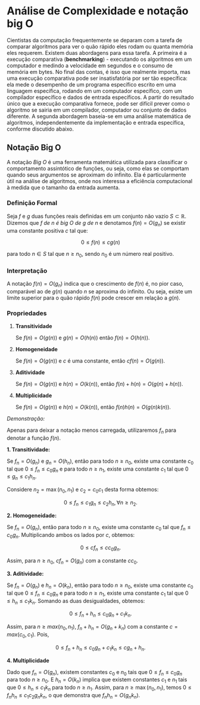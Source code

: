 # Análise de Complexidade e notação big O

Cientistas da computação frequentemente se deparam com a tarefa de comparar algoritmos para ver o quão rápido eles rodam ou quanta memória eles requerem. Existem duas abordagens para essa tarefa. A primeira é a execução comparativa (**benchmarking**) - executando os algoritmos em um computador e medindo a velocidade em segundos e o consumo de memória em bytes. No final das contas, é isso que realmente importa, mas uma execução comparativa pode ser insatisfatória por ser tão específica: ela mede o desempenho de um programa específico escrito em uma linguagem específica, rodando em um computador específico, com um compilador específico e dados de entrada específicos. A partir do resultado único que a execução comparativa fornece, pode ser difícil prever como o algoritmo se sairia em um compilador, computador ou conjunto de dados diferente. A segunda abordagem baseia-se em uma análise matemática de algoritmos, independentemente da implementação e entrada específica, conforme discutido abaixo.

## Notação Big O

A notação *Big O* é uma ferramenta matemática utilizada para classificar o comportamento assintótico de funções, ou seja, como elas se comportam quando seus argumentos se aproximam do infinito. Ela é particularmente útil na análise de algoritmos, onde nos interessa a eficiência computacional à medida que o tamanho da entrada aumenta.

### Definição Formal

Seja $f$ e $g$ duas funções reais definidas em um conjunto não vazio $S\subset\mathbb{R}$. Dizemos que *f de n é big O de g de n* e denotamos $f(n) = O\big(g_n\big)$ se existir uma constante positiva $c$ tal que:

$$0 \le f(n) \le c g(n)$$

para todo $n \in S$ tal que $n \ge n_0$, sendo $n_0$ é um número real positivo.

### Interpretação

A notação $f(n) = O\big(g_n\big)$ indica que o crescimento de $f(n)$ é, no pior caso, comparável ao de $g(n)$ quando $n$ se aproxima do infinito. Ou seja, existe um limite superior para o quão rápido $f(n)$ pode crescer em relação a $g(n)$.

### Propriedades

1. **Transitividade**

    Se $f(n)=O(g(n))$ e $g(n)=O(h(n))$ então $f(n)=O(h(n))$.

2. **Homogeneidade**

    Se $f(n)=O(g(n))$ e $c$ é uma constante, então $cf(n)=O(g(n))$.

3. **Aditividade**

    Se $f(n)=O(g(n))$ e $h(n)=O(k(n))$, então $f(n)+h(n)=O(g(n)+h(n))$.

4. **Multiplicidade**

    Se $f(n)=O(g(n))$ e $h(n)=O(k(n))$, então $f(n)h(n)=O(g(n)k(n))$.

*Demonstração:*

Apenas para deixar a notação menos carregada, utilizaremos $f_n$ para denotar a função $f(n)$.

**1. Transitividade:**

Se $f_n = O(g_n)$ e $g_n = O(h_n)$, então para todo $n \ge n_0$, existe uma constante $c_0$ tal que $0 \le f_n \le c_0 g_n$ e para todo $n \ge n_1$, existe uma constante $c_1$ tal que $0 \le g_n \le c_1 h_n$.

Considere $n_2=\max(n_0,n_1)$ e $c_2=c_0 c_1$ desta forma obtemos:

$$0 \le f_n \le c_1 g_n \le c_2 h_n, \forall n\ge n_2.$$

**2. Homogeneidade:**

Se $f_n = O(g_n)$, então para todo $n \ge n_0$, existe uma constante $c_0$ tal que $f_n \le c_0 g_n$. Multiplicando ambos os lados por $c$, obtemos:

$$0 \le c f_n \le c c_0 g_n.$$

Assim, para $n \ge n_0$, $cf_n = O(g_n)$ com a constante $c c_0$.

**3. Aditividade:**

Se $f_n = O(g_n)$ e $h_n = O(k_n)$, então para todo $n \ge n_0$, existe uma constante $c_0$ tal que $0 \le f_n \le c_0 g_n$ e para todo $n \ge n_1$, existe uma constante $c_1$ tal que $0 \le h_n \le c_1 k_n$. Somando as duas desigualdades, obtemos:

$$0 \le f_n + h_n \le c_0 g_n + c_1 k_n.$$

Assim, para $n \ge max(n_0, n_1)$, $f_n + h_n = O(g_n + k_n)$ com a constante $c = max(c_0, c_1)$. Pois,

$$0 \le f_n + h_n \le c_0 g_n + c_1 k_n \le c g_n+h_n.$$

**4. Multiplicidade**

Dado que $f_n = O(g_n)$, existem constantes $c_0$ e $n_0$ tais que $0 \leq f_n \leq c_0 g_n$ para todo $n \geq n_0$. E $h_n = O(k_n)$ implica que existem constantes $c_1$ e $n_1$ tais que $0 \leq h_n \leq c_1 k_n$ para todo $n \geq n_1$. Assim, para $n \geq \max(n_0, n_1)$, temos $0 \leq f_n h_n \leq c_1 c_2 g_n k_n$, o que demonstra que $f_n h_n = O(g_n k_n)$.
